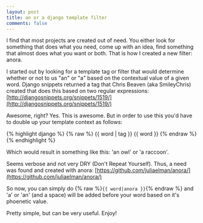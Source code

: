 ```yaml
---
layout: post
title: an or a django template filter
comments: false
---
```


I find that most projects are created out of need. You either look for something that does what you need, come up with an idea, find something that almost does what you want or both. That is how I created a new filter: anora.

I started out by looking for a template tag or filter that would determine whether or not to us "an" or "a" based on the contextual value of a given word. Django snippets returned a tag that Chris Beaven (aka SmileyChris) created that does this based on two regular expressions: [http://djangosnippets.org/snippets/1519/](http://djangosnippets.org/snippets/1519/)

Awesome, right? Yes. This is awesome. But in order to use this you'd have to double up your template context as follows:

{% highlight django %}
{% raw %}
{{ word | tag }} {{ word }}
{% endraw %}
{% endhighlight %}

Which would result in something like this: 'an owl' or 'a raccoon'.

Seems verbose and not very DRY (Don't Repeat Yourself). Thus, a need was found and created with anora: [https://github.com/juliaelman/anora/](https://github.com/juliaelman/anora/)

So now, you can simply do {% raw %}`{{ word|anora }}`{% endraw %} and 'a' or 'an' (and a space) will be added before your word based on it's phoenetic value.

Pretty simple, but can be very useful. Enjoy!